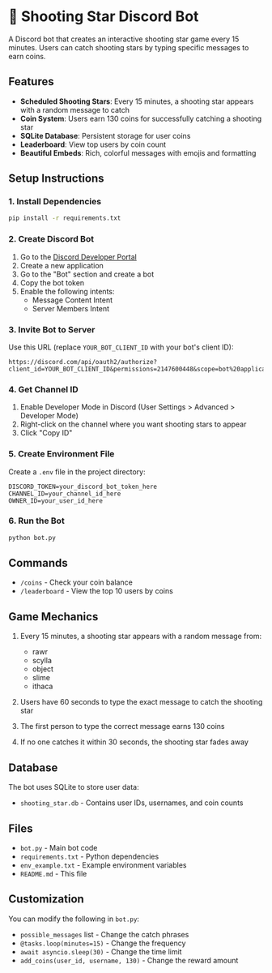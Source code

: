 # 🌠 Shooting Star Discord Bot

A Discord bot that creates an interactive shooting star game every 15 minutes. Users can catch shooting stars by typing specific messages to earn coins.

## Features

- **Scheduled Shooting Stars**: Every 15 minutes, a shooting star appears with a random message to catch
- **Coin System**: Users earn 130 coins for successfully catching a shooting star
- **SQLite Database**: Persistent storage for user coins
- **Leaderboard**: View top users by coin count
- **Beautiful Embeds**: Rich, colorful messages with emojis and formatting

## Setup Instructions

### 1. Install Dependencies

```bash
pip install -r requirements.txt
```

### 2. Create Discord Bot

1. Go to the [Discord Developer Portal](https://discord.com/developers/applications)
2. Create a new application
3. Go to the "Bot" section and create a bot
4. Copy the bot token
5. Enable the following intents:
   - Message Content Intent
   - Server Members Intent

### 3. Invite Bot to Server

Use this URL (replace `YOUR_BOT_CLIENT_ID` with your bot's client ID):
```
https://discord.com/api/oauth2/authorize?client_id=YOUR_BOT_CLIENT_ID&permissions=2147600448&scope=bot%20applications.commands
```

### 4. Get Channel ID

1. Enable Developer Mode in Discord (User Settings > Advanced > Developer Mode)
2. Right-click on the channel where you want shooting stars to appear
3. Click "Copy ID"

### 5. Create Environment File

Create a `.env` file in the project directory:

```env
DISCORD_TOKEN=your_discord_bot_token_here
CHANNEL_ID=your_channel_id_here
OWNER_ID=your_user_id_here
```

### 6. Run the Bot

```bash
python bot.py
```

## Commands

- `/coins` - Check your coin balance
- `/leaderboard` - View the top 10 users by coins

## Game Mechanics

1. Every 15 minutes, a shooting star appears with a random message from:
   - rawr
   - scylla
   - object
   - slime
   - ithaca

2. Users have 60 seconds to type the exact message to catch the shooting star

3. The first person to type the correct message earns 130 coins

4. If no one catches it within 30 seconds, the shooting star fades away

## Database

The bot uses SQLite to store user data:
- `shooting_star.db` - Contains user IDs, usernames, and coin counts

## Files

- `bot.py` - Main bot code
- `requirements.txt` - Python dependencies
- `env_example.txt` - Example environment variables
- `README.md` - This file

## Customization

You can modify the following in `bot.py`:
- `possible_messages` list - Change the catch phrases
- `@tasks.loop(minutes=15)` - Change the frequency
- `await asyncio.sleep(30)` - Change the time limit
- `add_coins(user_id, username, 130)` - Change the reward amount 